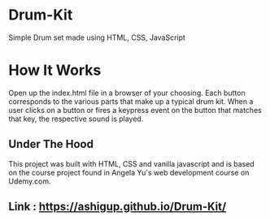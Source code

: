 # Drum-Kit
Simple Drum set made using HTML, CSS, JavaScript

# How It Works

Open up the index.html file in a browser of your choosing. Each button corresponds to the various parts that make up a typical drum kit. When a user clicks on a button or fires a keypress event on the button that matches that key, the respective sound is played.

## Under The Hood

This project was built with HTML, CSS and vanilla javascript and is based on the course project found in Angela Yu's web development course on Udemy.com.

## Link : https://ashigup.github.io/Drum-Kit/

